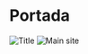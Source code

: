 # Portada

![Title](https://raw.githubusercontent.com/meowrawr-ui/meowrawr-ui.github.io/main/markdown_assets/meowrawr.jpg)
![Main site](https://raw.githubusercontent.com/meowrawr-ui/meowrawr-ui.github.io/main/markdown_assets/meowrawrsite.png)
